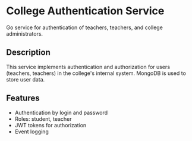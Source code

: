 # College Authentication Service

Go service for authentication of teachers, teachers, and college administrators.

## Description

This service implements authentication and authorization for users (teachers, teachers) in the college's
internal system. MongoDB is used to store user data.

## Features

- Authentication by login and password
- Roles: student, teacher
- JWT tokens for authorization
- Event logging

